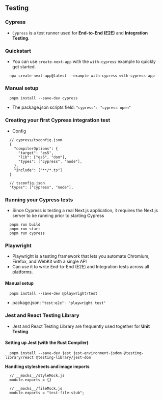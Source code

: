 ## Testing

### Cypress

- `Cypress` is a test runner used for **End-to-End (E2E)** and **Integration Testing**.

### Quickstart

- You can use `create-next-app` with the `with-cypress` example to quickly get started.

```
  npx create-next-app@latest --example with-cypress with-cypress-app
```

### Manual setup

```
  pnpm install --save-dev cypress
```

- The package.json scripts field: `"cypress": "cypress open"`

### Creating your first Cypress integration test

- Config

```
  // cypress/tsconfig.json
  {
    "compilerOptions": {
      "target": "es5",
      "lib": ["es5", "dom"],
      "types": ["cypress", "node"],
    },
    "include": ["**/*.ts"]
  }

  // tsconfig.json
  "types": ["cypress", "node"],
```

### Running your Cypress tests

- Since Cypress is testing a real Next.js application, it requires the Next.js server to be running prior to starting Cypress

```
  pnpm run build
  pnpm run start
  pnpm run cypress
```

### Playwright

- Playwright is a testing framework that lets you automate Chromium, Firefox, and WebKit with a single API
- Can use it to write End-to-End (E2E) and Integration tests across all platforms.

#### Manual setup

```
  pnpm install --save-dev @playwright/test
```

- package.json: `"test:e2e": "playwright test"`

### Jest and React Testing Library

- Jest and React Testing Library are frequently used together for **Unit Testing**

#### Setting up Jest (with the Rust Compiler)

```
  pnpm install --save-dev jest jest-environment-jsdom @testing-library/react @testing-library/jest-dom
```

**Handling stylesheets and image imports**

```
  // __mocks__/styleMock.js
  module.exports = {}

  // __mocks__/fileMock.js
  module.exports = "test-file-stub";
```
